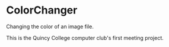 # ColorChanger
Changing the color of an image file.


This is the Quincy College computer club's first meeting project.
